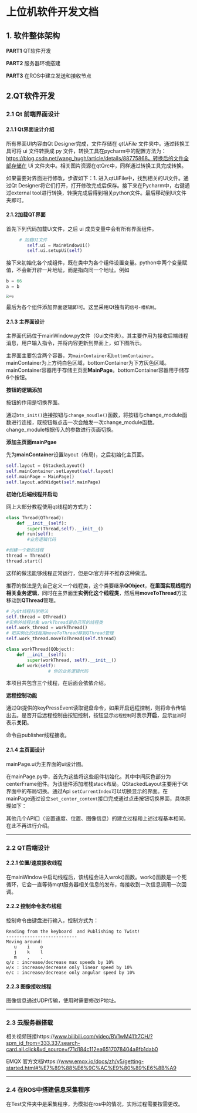 # 上位机软件开发文档

## 1. 软件整体架构

**PART1** QT软件开发

**PART2** 服务器环境搭建

**PART3** 在ROS中建立发送和接收节点



## 2.QT软件开发

### 2.1 Qt 前端界面设计

#### 	2.1.1 Qt界面设计介绍

所有界面UI内容由Qt Designer完成，文件存储在 *qtUiFile* 文件夹中。通过转换工具可将 ui 文件转换成 py 文件，转换工具在pycharm中的配置方法为：https://blog.csdn.net/wang_hugh/article/details/88775868。转换后的文件全部存储在 Ui 文件夹中。相关图片资源在qtQrc中，同样通过转换工具完成转换。

如果需要对界面进行修改，步骤如下：1. 进入qtUiFile中，找到相关的Ui文件。通过Qt Designer将它们打开，打开修改完成后保存。接下来在Pycharm中，右键通过external tool进行转换，转换完成后得到相关python文件。最后移动到Ui文件夹即可。

#### 								2.1.2加载QT界面

首先下列代码加载Ui文件，之后 ui 成员变量中会有所有界面组件。

```python
     # 加载UI文件
        self.ui = MainWindowUi()
        self.ui.setupUi(self)
```

接下来初始化各个成组件，既在类中为各个组件设置变量。python中两个变量赋值，不会新开辟一片地址，而是指向同一个地址。例如

```python
b = 66
a = b
```

<img src="https://pic4.zhimg.com/80/v2-fe64212de94f9d1d5ce73c3cc7497793_1440w.webp" alt="img" style="zoom:50%;" />

最后为各个组件添加界面逻辑即可。这里采用Qt独有的`信号-槽机制`。

#### 	2.1.3 主界面设计



主界面代码位于mainWindow.py文件（Gui文件夹）。其主要作用为接收后端线程消息，用户输入指令，并将内容更新到界面上，如下图所示。



主界面主要包含两个容器，为`mainContainer`和`bottomContainer`。mainContainer为上方纯白色区域，bottomContainer为下方灰色区域。mainContainer容器用于存储主页面**MainPage**。bottomContainer容器用于储存6个按钮。



**按钮的逻辑添加**

按钮的作用是切换界面。

通过`btn_init()`连接按钮与`change_moudle()`函数，将按钮与change_module函数进行连接，既按钮每点击一次会触发一次change_module函数。change_module根据传入的参数进行页面切换。

**添加主页面mainPgae**

先为**mainContainer**设置layout（布局)，之后初始化主页面。

```python
self.layout = QStackedLayout()
self.mainContainer.setLayout(self.layout)
self.mainPage = MainPage()
self.layout.addWidget(self.mainPage)
```



**初始化后端线程并启动**

网上大部分教程使用qt线程的方式为：

```python
class Thread(QThread):
    def __init__(self):
        super(Thread,self).__init__()
    def run(self):
        #业务逻辑代码

#创建一个新的线程
thread = Thread()
thread.start()
```

这样的做法能够线程正常运行，但是Qt官方并不推荐这种做法。

推荐的做法是先自己定义一个线程类，这个类要继承**QObject**，**在里面实现线程的相关业务逻辑**，同时在主界面里**实例化这个线程类**，然后用**moveToThread**方法移动到**QThread**管理。

```python
# PyQt线程科学用法
self.thread = QThread()
#实例外线程对象 workThread是自己写的线程类
self.work_thread = workThread()
# 把实例化的线程用moveToThread移到QThread管理
self.work_thread.moveToThread(self.thread)
```

```python
class workThread(QObject):
    def __init__(self):
        super(workThread, self).__init__()
    def work(self):
				# 你的业务逻辑代码
```

本项目共包含三个线程，在后面会依依介绍。

**远程控制功能**

通过Qt提供的keyPressEvent读取键盘命令，如果开启远程控制，则将命令传输出去。是否开启远程控制由按钮控制，按钮显示`远程控制`时表示**开启**，显示`监测`时表示**关闭**。

命令由publisher线程接收。



#### 	2.1.4 主页面设计

mainPage.ui为主界面的ui设计图。



在mainPage.py中，首先为这些将这些组件初始化。其中中间灰色部分为centerFrame组件。为该组件添加堆栈stack布局。QStackedLayout主要用于Qt界面中的布局切换。通过Api `setCurrentIndex`可以切换显示的界面。在mainPage通过设立`set_center_content`接口完成通过点击按钮切换界面，具体原理如下：







其他几个API口（设置速度、位置、图像信息）的建立过程和上述过程基本相同，在此不再进行介绍。

----

### 2.2 QT后端设计

#### 2.2.1 位置/速度接收线程

在mainWindow中启动线程后，该线程会进入wrok()函数。work()函数是一个死循环，它会一直等待mqtt服务器相关信息的发布，每接收到一次信息调用一次回调。



#### 2.2.2 控制命令发布线程

控制命令由键盘进行输入，控制方式为：

```text
Reading from the keyboard  and Publishing to Twist!
---------------------------
Moving around:
   u    i    o
   j    k    l
   m    ,    .
q/z : increase/decrease max speeds by 10%
w/x : increase/decrease only linear speed by 10%
e/c : increase/decrease only angular speed by 10%
```



#### 2.2.3 图像接收线程

图像信息通过UDP传输，使用时需要修改IP地址。



-----

### 2.3 云服务器搭载

相关视频链接https://www.bilibili.com/video/BV1wM411t7CH/?spm_id_from=333.337.search-card.all.click&vd_source=f71d184c112ea6517078404a8fb1dab0

EMQX 官方文档https://www.emqx.io/docs/zh/v5/getting-started.html#%E7%89%88%E6%9C%AC%E9%80%89%E6%8B%A9

-----

### 2.4 在ROS中搭建信息采集程序

在Test文件夹中是采集程序，为模拟在ros中的情况，实际过程需要按需更改。

